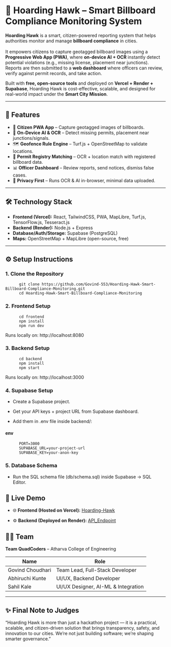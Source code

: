 # 🦅 Hoarding Hawk – Smart Billboard Compliance Monitoring System

**Hoarding Hawk** is a smart, citizen-powered reporting system that helps authorities monitor and manage **billboard compliance** in cities.<br>  
It empowers citizens to capture geotagged billboard images using a **Progressive Web App (PWA)**, where **on-device AI + OCR** instantly detect potential violations (e.g., missing license, placement near junctions).  
Reports are then submitted to a **web dashboard** where officers can review, verify against permit records, and take action.<br>  

Built with **free, open-source tools** and deployed on **Vercel + Render + Supabase**, Hoarding Hawk is cost-effective, scalable, and designed for real-world impact under the **Smart City Mission**.  

---

## 🚀 Features
- 📸 **Citizen PWA App** – Capture geotagged images of billboards.  
- 🤖 **On-Device AI & OCR** – Detect missing permits, placement near junctions/signals.  
- 🗺️ **Geofence Rule Engine** – Turf.js + OpenStreetMap to validate locations.  
- 📂 **Permit Registry Matching** – OCR + location match with registered billboard data.  
- 📊 **Officer Dashboard** – Review reports, send notices, dismiss false cases.  
- 🔐 **Privacy First** – Runs OCR & AI in-browser, minimal data uploaded.  

---

## 🛠️ Technology Stack
- **Frontend (Vercel):** React, TailwindCSS, PWA, MapLibre, Turf.js, TensorFlow.js, Tesseract.js  
- **Backend (Render):** Node.js + Express  
- **Database/Auth/Storage:** Supabase (PostgreSQL)  
- **Maps:** OpenStreetMap + MapLibre (open-source, free)  

---

## ⚙️ Setup Instructions

### 1. Clone the Repository

          git clone https://github.com/Govind-553/Hoarding-Hawk-Smart-Billboard-Compliance-Monitoring.git
          cd Hoarding-Hawk-Smart-Billboard-Compliance-Monitoring

### 2. Frontend Setup

          cd frontend
          npm install
          npm run dev

Runs locally on: http://localhost:8080 

### 3. Backend Setup

          cd backend
          npm install
          npm start

Runs locally on: http://localhost:3000

### 4. Supabase Setup

* Create a Supabase project.

* Get your API keys + project URL from Supabase dashboard.

* Add them in .env file inside backend/:

#### env
          PORT=3000
          SUPABASE_URL=your-project-url
          SUPABASE_KEY=your-anon-key

### 5. Database Schema

- Run the SQL schema file (db/schema.sql) inside Supabase → SQL Editor.

## 🚀 Live Demo

- 🌐 **Frontend (Hosted on Vercel):** [Hoarding-Hawk]()

- ⚙️ **Backend (Deployed on Render):** [API_Endpoint]()

## 👨‍💻 Team
**Team QuadCoders** – Atharva College of Engineering

| Name              | Role                                 |
|-------------------|--------------------------------------|
| Govind Choudhari  | Team Lead, Full-Stack Developer      |
| Abhiruchi Kunte   | UI/UX, Backend Developer             |
| Sahil Kale        | UI/UX Designer, AI-ML & Integration  |

--- 

## ✨ Final Note to Judges
“Hoarding Hawk is more than just a hackathon project — it is a practical, scalable, and citizen-driven solution that brings transparency, safety, and innovation to our cities. We’re not just building software; we’re shaping smarter governance.”

